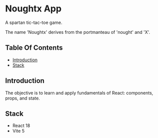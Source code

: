 # Noughtx App

A spartan tic-tac-toe game.

The name 'Noughtx' derives from the portmanteau of 'nought' and 'X'.

## Table Of Contents

- [Introduction](#introduction)
- [Stack](#stack)

## Introduction

The objective is to learn and apply fundamentals of React: components, props, and state.

## Stack

- React 18
- Vite 5
